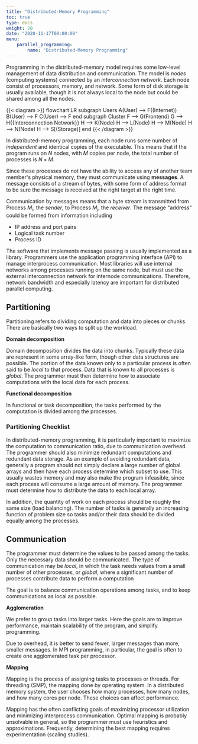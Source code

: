 ```yaml
---
title: "Distributed-Memory Programming"
toc: true
type: docs
weight: 20
date: "2020-11-17T00:00:00"
menu:
    parallel_programming:
        name: "Distributed-Memory Programming"
---
```


Programming in the distributed-memory model requires some low-level management of data distribution and communication.  The model is  _nodes_ (computing systems) connected by an  _interconnection network_.  Each node consist of processors, memory, and network.  Some form of disk storage is usually available, though it is not always local to the node but could be shared among all the nodes.

{{< diagram >}}
flowchart LR
   subgraph Users
       A(User) --> F((Internet))
       B(User) --> F
       C(User) --> F
    end
    subgraph Cluster
       F --> G(Frontend)
       G --> H{{Interconnection Network}}
       H --> K(Node)
       H --> L(Node)
       H --> M(Node)
       H --> N(Node)
       H --> S[(Storage)]
    end
{{< /diagram >}}

In distributed-memory programming, each node runs some number of _independent_ and identical copies of the executable. This means that if the program runs on $N$ nodes, with $M$ copies per node, the total number of processes is $N \times M$.

Since these processes do not have the ability to access any of another team member's physical memory, they must communicate using **messages**.  A message consists of a stream of bytes, with some form of address format to be sure the message is received at the right target at the right time. 

Communication by messages means that a byte stream is transmitted from Process $M_i$, the _sender_, to  Process $M_j$, the _receiver_. The message "address" could be formed from information including
- IP address and port pairs
- Logical task number
- Process ID

The software that implements message passing is usually implemented as a library.  Programmers use the application programming interface (API) to manage interprocess communication.  Most libraries will use internal networks among processes running on the same node, but must use the external interconnection network for internode communications.  Therefore, network bandwidth and especially latency are important for distributed parallel computing.

## Partitioning

Partitioning refers to dividing computation and data into pieces or chunks. There are basically two ways to split up the workload.

**Domain decomposition**

Domain decomposition divides the data into chunks.  Typically these data are represent in some array-like form, though other data structures are possible.  The portion of the data known only to a particular process is often said to be _local_ to that process.  Data that is known to all processes is _global_.  The programmer must then determine how to associate computations with the local data for each process.

**Functional decomposition**

In functional or task decomposition, the tasks performed by the computation is divided among the processes.

### Partitioning Checklist

In distributed-memory programming, it is particularly important to maximize the computation to communication ratio, due to communication overhead.  The programmer should also minimize redundant computations and redundant data storage. As an example of avoiding redundant data, generally a program should not simply declare a large number of global arrays and then have each process determine which subset to use.  This usually wastes memory and may also make the program infeasible, since each process will consume a large amount of memory.  The programmer must determine how to distribute the data to each local array.

In addition, the quantity of work on each process should be roughly the same size (load balancing).  The number of tasks is generally an increasing function of problem size so tasks and/or their data should be divided equally among the processes.

## Communication

The programmer must determine the values to be passed among the tasks.  Only the necessary data should be communicated.  The type of communication may be _local_, in which the task needs values from a small number of other processes, or _global_,  where a significant number of processes contribute data to perform a computation

The goal is to balance communication operations among tasks, and to keep communications as local as possible.

**Agglomeration**

We prefer to group tasks into larger tasks.  Here the goals are to improve performance, maintain scalability of the program, and simplify programming.

Due to overhead, it is better to send fewer, larger messages than more, smaller messages.  In MPI programming, in particular, the goal is often to create one agglomerated task per processor.

**Mapping**

Mapping is the process of assigning tasks to processes or threads. For threading (SMP), the mapping done by operating system. In a distributed memory system, the user chooses how many processes, how many nodes, and how many cores per node.  These choices can affect performance.

Mapping has the often conflicting goals of maximizing processor utilization and minimizing interprocess communication.  Optimal mapping is probably unsolvable in general, so the programmer must use heuristics and approximations.  Frequently, determining the best mapping requires experimentation (scaling studies).

